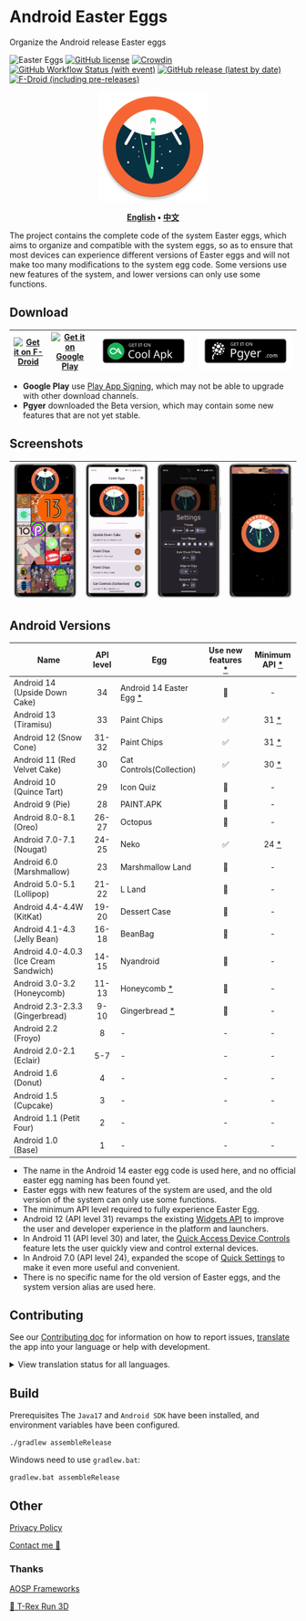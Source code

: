 # Android Easter Eggs

Organize the Android release Easter eggs

![Easter Eggs](https://img.shields.io/badge/Android-Easter%20Eggs-E8DEF8?logo=android&labelColor=6750A4)
[![GitHub license](https://img.shields.io/github/license/hushenghao/AndroidEasterEggs?logo=apache)](https://github.com/hushenghao/AndroidEasterEggs/blob/master/LICENSE)
[![Crowdin](https://badges.crowdin.net/easter-eggs/localized.svg)](https://crowdin.com/project/easter-eggs)
[![GitHub Workflow Status (with event)](https://img.shields.io/github/actions/workflow/status/hushenghao/AndroidEasterEggs/buildRelease.yml?logo=githubactions&logoColor=white)](https://github.com/hushenghao/AndroidEasterEggs/actions/workflows/buildRelease.yml)
[![GitHub release (latest by date)](https://img.shields.io/github/v/release/hushenghao/AndroidEasterEggs?logo=github)](https://github.com/hushenghao/AndroidEasterEggs/releases)
[![F-Droid (including pre-releases)](https://img.shields.io/f-droid/v/com.dede.android_eggs?logo=fdroid)](https://f-droid.org/packages/com.dede.android_eggs)

<div align="center">

![logo](assets/image/ic_launcher_round.png)

**[English](./README.md) • [中文](./README_zh.md)**

</div>

The project contains the complete code of the system Easter eggs, which aims to organize and compatible with the system eggs, so as to ensure that most devices can experience different versions of Easter eggs and will not make too many modifications to the system egg code. Some versions use new features of the system, and lower versions can only use some functions.

## Download

| [![Get it on F-Droid](https://fdroid.gitlab.io/artwork/badge/get-it-on.svg)](https://f-droid.org/packages/com.dede.android_eggs) | [![Get it on Google Play](https://play.google.com/intl/en_us/badges/static/images/badges/en_badge_web_generic.png)](https://play.google.com/store/apps/details?id=com.dede.android_eggs&utm_source=Github&pcampaignid=pcampaignidMKT-Other-global-all-co-prtnr-py-PartBadge-Mar2515-1) | [![Get it on CoolApk](assets/image/badge_coolapk-en.svg)](https://www.coolapk.com/apk/com.dede.android_eggs) | [![Beta](assets/image/badge_pgyer.svg)](https://www.pgyer.com/eggs) |
|----------------------------------------------------------------------------------------------------------------------------------|----------------------------------------------------------------------------------------------------------------------------------------------------------------------------------------------------------------------------------------------------------------------------------------|--------------------------------------------------------------------------------------------------------------|---------------------------------------------------------------------|

* **Google Play** use [Play App Signing](https://support.google.com/googleplay/android-developer/answer/9842756), which may not be able to upgrade with other download channels.
* **Pgyer** downloaded the Beta version, which may contain some new features that are not yet stable.

## Screenshots

| ![](./fastlane/metadata/android/en-US/images/phoneScreenshots/1.png) | ![](./fastlane/metadata/android/en-US/images/phoneScreenshots/2.png) | ![](./fastlane/metadata/android/en-US/images/phoneScreenshots/3.png) | ![](./fastlane/metadata/android/en-US/images/phoneScreenshots/4.png) |
|----------------------------------------------------------------------|----------------------------------------------------------------------|----------------------------------------------------------------------|----------------------------------------------------------------------|

## Android Versions
| Name                                   | API level | Egg                                        | Use new features [*](#id_new_features) | Minimum API [*](#id_full_egg_mini_api) |
|----------------------------------------|:---------:|--------------------------------------------|:--------------------------------------:|:--------------------------------------:|
| Android 14 (Upside Down Cake)          |    34     | Android 14 Easter Egg [*](#id_14_egg_name) |                   🚫                   |                   -                    |
| Android 13 (Tiramisu)                  |    33     | Paint Chips                                |                   ✅                    |         31 [*](#id_android12)          |
| Android 12 (Snow Cone)                 |   31-32   | Paint Chips                                |                   ✅                    |         31 [*](#id_android12)          |
| Android 11 (Red Velvet Cake)           |    30     | Cat Controls(Collection)                   |                   ✅                    |         30 [*](#id_android11)          |
| Android 10 (Quince Tart)               |    29     | Icon Quiz                                  |                   🚫                   |                   -                    |
| Android 9 (Pie)                        |    28     | PAINT.APK                                  |                   🚫                   |                   -                    |
| Android 8.0-8.1 (Oreo)                 |   26-27   | Octopus                                    |                   🚫                   |                   -                    |
| Android 7.0-7.1 (Nougat)               |   24-25   | Neko                                       |                   ✅                    |          24 [*](#id_android7)          |
| Android 6.0 (Marshmallow)              |    23     | Marshmallow Land                           |                   🚫                   |                   -                    |
| Android 5.0-5.1 (Lollipop)             |   21-22   | L Land                                     |                   🚫                   |                   -                    |
| Android 4.4-4.4W (KitKat)              |   19-20   | Dessert Case                               |                   🚫                   |                   -                    |
| Android 4.1-4.3 (Jelly Bean)           |   16-18   | BeanBag                                    |                   🚫                   |                   -                    |
| Android 4.0-4.0.3 (Ice Cream Sandwich) |   14-15   | Nyandroid                                  |                   🚫                   |                   -                    |
| Android 3.0-3.2 (Honeycomb)            |   11-13   | Honeycomb [*](#id_egg_name)                |                   🚫                   |                   -                    |
| Android 2.3-2.3.3 (Gingerbread)        |   9-10    | Gingerbread [*](#id_egg_name)              |                   🚫                   |                   -                    |
| Android 2.2 (Froyo)                    |     8     | -                                          |                   -                    |                   -                    |
| Android 2.0-2.1 (Eclair)               |    5-7    | -                                          |                   -                    |                   -                    |
| Android 1.6 (Donut)                    |     4     | -                                          |                   -                    |                   -                    |
| Android 1.5 (Cupcake)                  |     3     | -                                          |                   -                    |                   -                    |
| Android 1.1 (Petit Four)               |     2     | -                                          |                   -                    |                   -                    |
| Android 1.0 (Base)                     |     1     | -                                          |                   -                    |                   -                    |

* <span id='id_14_egg_name'>The name in the Android 14 easter egg code is used here, and no official easter egg naming has been found yet.</span>
* <span id='id_new_features'>Easter eggs with new features of the system are used, and the old version of the system can only use some functions.</span>
* <span id='id_full_egg_mini_api'>The minimum API level required to fully experience Easter Egg.</span>
* <span id='id_android12'>Android 12 (API level 31) revamps the existing [Widgets API](https://developer.android.com/about/versions/12/features/widgets) to improve the user and developer experience in the platform and launchers.</span>
* <span id='id_android11'>In Android 11 (API level 30) and later, the [Quick Access Device Controls](https://developer.android.com/develop/ui/views/device-control) feature lets the user quickly view and control external devices.</span>
* <span id='id_android7'>In Android 7.0 (API level 24), expanded the scope of [Quick Settings](https://developer.android.com/about/versions/nougat/android-7.0#tile_api) to make it even more useful and convenient.</span>
* <span id='id_egg_name'>There is no specific name for the old version of Easter eggs, and the system version alias are used here.</span>

## Contributing

See our [Contributing doc](.github/CONTRIBUTING.md) for information on how to report issues, [translate](https://crowdin.com/project/easter-eggs) the app into your language or help with development.

<details>
<summary>View translation status for all languages.</summary>

[![](script/crowdin/crowdin_project_progress.svg)](https://crowdin.com/project/easter-eggs)

</details>

## Build

Prerequisites The `Java17` and `Android SDK` have been installed, and environment variables have been configured.

```shell
./gradlew assembleRelease
```

Windows need to use `gradlew.bat`:

```shell
gradlew.bat assembleRelease
```

## Other

[Privacy Policy](https://github.com/hushenghao/AndroidEasterEggs/wiki/Privacy-policy)

[Contact me 📧](mailto:dede.hu@qq.com)

### Thanks

[AOSP Frameworks](https://github.com/aosp-mirror/platform_frameworks_base)

[🦖 T-Rex Run 3D](https://github.com/Priler/dino3d)
